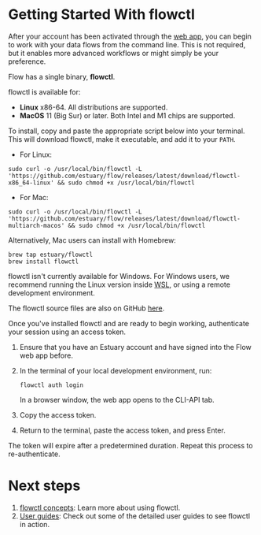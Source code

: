 # Getting Started With flowctl

After your account has been activated through the [web app](../concepts/web-app.md), you can begin to work with your data flows from the command line.
This is not required, but it enables more advanced workflows or might simply be your preference.

Flow has a single binary, **flowctl**.

flowctl is available for:

- **Linux** x86-64. All distributions are supported.
- **MacOS** 11 (Big Sur) or later. Both Intel and M1 chips are supported.

To install, copy and paste the appropriate script below into your terminal. This will download flowctl, make it executable, and add it to your `PATH`.

- For Linux:

```console
sudo curl -o /usr/local/bin/flowctl -L 'https://github.com/estuary/flow/releases/latest/download/flowctl-x86_64-linux' && sudo chmod +x /usr/local/bin/flowctl
```

- For Mac:

```console
sudo curl -o /usr/local/bin/flowctl -L 'https://github.com/estuary/flow/releases/latest/download/flowctl-multiarch-macos' && sudo chmod +x /usr/local/bin/flowctl
```

Alternatively, Mac users can install with Homebrew:

```console
brew tap estuary/flowctl
brew install flowctl
```

flowctl isn't currently available for Windows.
For Windows users, we recommend running the Linux version inside [WSL](https://learn.microsoft.com/en-us/windows/wsl/),
or using a remote development environment.

The flowctl source files are also on GitHub [here](https://go.estuary.dev/flowctl).

Once you've installed flowctl and are ready to begin working, authenticate your session using an access token.

1. Ensure that you have an Estuary account and have signed into the Flow web app before.

2. In the terminal of your local development environment, run:

   ```console
   flowctl auth login
   ```

   In a browser window, the web app opens to the CLI-API tab.

3. Copy the access token.

4. Return to the terminal, paste the access token, and press Enter.

The token will expire after a predetermined duration. Repeat this process to re-authenticate.

# Next steps

1. [flowctl concepts](../concepts/flowctl.md): Learn more about using flowctl.
2. [User guides](../guides/flowctl/README.md): Check out some of the detailed user guides to see flowctl in action.
